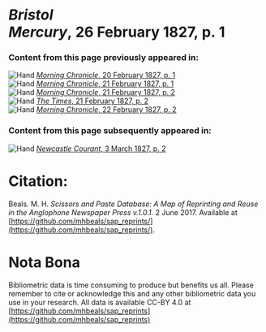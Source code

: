 # *Bristol Mercury*, 26 February 1827, p. 1  
  
### Content from this page previously appeared in:  
![Hand](http://scissorsandpaste.net/wp-content/uploads/2017/06/smallhandpointer.png) [*Morning Chronicle*, 20 February 1827, p. 1](https://mhbeals.github.io/sap_html/Morning-Chronicle/Morning-Chronicle-20-February-1827-p-1)  
![Hand](http://scissorsandpaste.net/wp-content/uploads/2017/06/smallhandpointer.png) [*Morning Chronicle*, 21 February 1827, p. 1](https://mhbeals.github.io/sap_html/Morning-Chronicle/Morning-Chronicle-21-February-1827-p-1)  
![Hand](http://scissorsandpaste.net/wp-content/uploads/2017/06/smallhandpointer.png) [*Morning Chronicle*, 21 February 1827, p. 2](https://mhbeals.github.io/sap_html/Morning-Chronicle/Morning-Chronicle-21-February-1827-p-2)  
![Hand](http://scissorsandpaste.net/wp-content/uploads/2017/06/smallhandpointer.png) [*The Times*, 21 February 1827, p. 2](https://mhbeals.github.io/sap_html/The-Times/The-Times-21-February-1827-p-2)  
![Hand](http://scissorsandpaste.net/wp-content/uploads/2017/06/smallhandpointer.png) [*Morning Chronicle*, 22 February 1827, p. 2](https://mhbeals.github.io/sap_html/Morning-Chronicle/Morning-Chronicle-22-February-1827-p-2)  
  
### Content from this page subsequently appeared in:  
![Hand](http://scissorsandpaste.net/wp-content/uploads/2017/06/smallhandpointer.png) [*Newcastle Courant*, 3 March 1827, p. 2](https://mhbeals.github.io/sap_html/Newcastle-Courant/Newcastle-Courant-3-March-1827-p-2)  


# Citation: 

Beals. M. H. *Scissors and Paste Database: A Map of Reprinting and Reuse in the Anglophone Newspaper Press v.1.0.1.* 2 June 2017. Available at [https://github.com/mhbeals/sap_reprints/](https://github.com/mhbeals/sap_reprints/). 

# Nota Bona

Bibliometric data is time consuming to produce but benefits us all. Please remember to cite or acknowledge this and any other bibliometric data you use in your research. All data is available CC-BY 4.0 at [https://github.com/mhbeals/sap_reprints](https://github.com/mhbeals/sap_reprints)